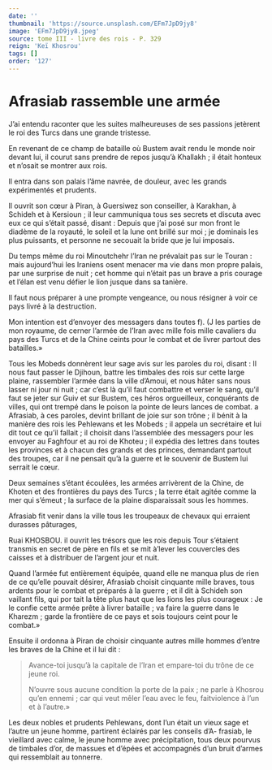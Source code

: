 ```yaml
---
date: ''
thumbnail: 'https://source.unsplash.com/EFm7JpD9jy8'
image: 'EFm7JpD9jy8.jpeg'
source: tome III - livre des rois - P. 329
reign: 'Keï Khosrou'
tags: []
order: '127'
---
```


# Afrasiab rassemble une armée

J’ai entendu raconter que les suites malheureuses de ses passions jetèrent le roi des Turcs dans une grande tristesse.

En revenant de ce champ de bataille où Bustem avait rendu le monde noir devant lui, il courut sans prendre de repos jusqu’à Khallakh ; il était honteux et n’osait se montrer aux rois.

Il entra dans son palais l’âme navrée, de douleur, avec les grands expérimentés et prudents.

Il ouvrit son cœur à Piran, à Guersiwez son conseiller, à Karakhan, à Schideh et à Kersioun ; il leur cammuniqua tous ses secrets et discuta avec eux ce qui s’était passé, disant : Depuis que j’ai posé sur mon front le diadème de la royauté, le soleil et la lune ont brillé sur moi ; je dominais les plus puissants, et personne ne secouait la bride que je lui imposais.

Du temps même du roi Minoutchehr l’Iran ne prévalait pas sur le Touran : mais aujourd’hui les Iraniens osent menacer ma vie dans mon propre palais, par une surprise de nuit ; cet homme qui n’était pas un brave a pris courage et l’élan est venu défier le lion jusque dans sa tanière.

Il faut nous préparer à une prompte vengeance, ou nous résigner à voir ce pays livré à la destruction.

Mon intention est d’envoyer des messagers dans toutes f). (J les parties de mon royaume, de cerner l’armée de l’Iran avec mille fois mille cavaliers du pays des Turcs et de la Chine ceints pour le combat et de livrer partout des batailles.»

Tous les Mobeds donnèrent leur sage avis sur les paroles du roi, disant : Il nous faut passer le Djihoun, battre les timbales des rois sur cette large plaine, rassembler l’armée dans la ville d’Amoui, et nous hâter sans nous lasser ni jour ni nuit ; car c’est là qu’il faut combattre et verser le sang, qu’il faut se jeter sur Guiv et sur Bustem, ces héros orgueilleux, conquérants de villes, qui ont trempé dans le poison la pointe de leurs lances de combat. a Afrasiab, à ces paroles, devint brillant de joie sur son trône ; il bénit à la manière des rois les Pehlewans et les Mobeds ; il appela un secrétaire et lui dit tout ce qu’il fallait ; il choisit dans l’assemblée des messagers pour les envoyer au Faghfour et au roi de Khoteu ; il expédia des lettres dans toutes les provinces et à chacun des grands et des princes, demandant partout des troupes, car il ne pensait qu’à la guerre et le souvenir de Bustem lui serrait le cœur.

Deux semaines s’étant écoulées, les armées arrivèrent de la Chine, de Khoten et des frontières du pays des Turcs ; la terre était agitée comme la mer qui s’émeut ; la surface de la plaine disparaissait sous les hommes.

Afrasiab fit venir dans la ville tous les troupeaux de chevaux qui erraient durasses pâturages,

Ruai KHOSBOU. il ouvrit les trésors que les rois depuis Tour s’étaient transmis en secret de père en fils et se mit à’lever les couvercles des caisses et à distribuer de l’argent jour et nuit.

Quand l’armée fut entièrement équipée, quand elle ne manqua plus de rien de ce qu’elle pouvait désirer, Afrasiab choisit cinquante mille braves, tous ardents pour le combat et préparés à la guerre ; et il dit à Schideh son vaillant fils, qui por tait la tête plus haut que les lions les plus courageux : Je le confie cette armée prête à livrer bataille ; va faire la guerre dans le Kharezm ; garde la frontière de ce pays et sois toujours ceint pour le combat.»

Ensuite il ordonna à Piran de choisir cinquante autres mille hommes d’entre les braves de la Chine et il lui dit :

> Avance-toi jusqu’à la capitale de l’Iran et empare-toi du trône de ce jeune roi.
>
> N’ouvre sous aucune condition la porte de la paix ; ne parle à Khosrou qu’en ennemi ; car qui veut mêler l’eau avec le feu, faitviolence à l’un et à l’autre.»

Les deux nobles et prudents Pehlewans, dont l’un était un vieux sage et l’autre un jeune homme, partirent éclairés par les conseils d’A-
frasiab, le vieillard avec calme, le jeune homme avec précipitation, tous deux pourvus de timbales d’or, de massues et d’épées et accompagnés d’un bruit d’armes qui ressemblait au tonnerre.
